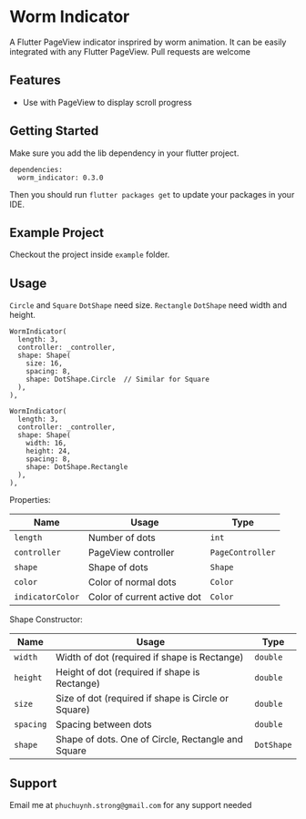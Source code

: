 # Worm Indicator

A Flutter PageView indicator insprired by worm animation. It can be easily integrated with any Flutter PageView. Pull requests are welcome

## Features

- Use with PageView to display scroll progress

## Getting Started

Make sure you add the lib dependency in your flutter project.

```
dependencies:
  worm_indicator: 0.3.0
```

Then you should run `flutter packages get` to update your packages in your IDE.

## Example Project

Checkout the project inside `example` folder.

## Usage

`Circle` and `Square` `DotShape` need size. `Rectangle` `DotShape` need width and height.

```
WormIndicator(
  length: 3,
  controller: _controller,
  shape: Shape(
    size: 16,
    spacing: 8,
    shape: DotShape.Circle  // Similar for Square
  ),
),
```

```
WormIndicator(
  length: 3,
  controller: _controller,
  shape: Shape(
    width: 16,
    height: 24,
    spacing: 8,
    shape: DotShape.Rectangle
  ),
),
```

Properties:

|Name|Usage|Type|
|---|---|---|
|`length`| Number of dots |`int`|
|`controller`| PageView controller |`PageController`|
|`shape`| Shape of dots |`Shape`|
|`color`| Color of normal dots |`Color`|
|`indicatorColor`| Color of current active dot |`Color`|

Shape Constructor:

|Name|Usage|Type|
|---|---|---|
|`width`| Width of dot (required if shape is Rectange)|`double`|
|`height`| Height of dot (required if shape is Rectange)|`double`|
|`size`| Size of dot (required if shape is Circle or Square)|`double`|
|`spacing`| Spacing between dots |`double`|
|`shape`| Shape of dots. One of Circle, Rectangle and Square |`DotShape`|

## Support

Email me at `phuchuynh.strong@gmail.com` for any support needed
